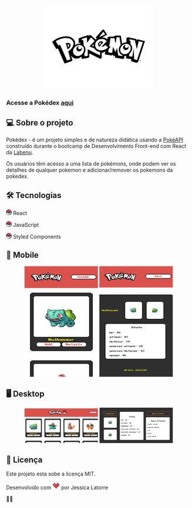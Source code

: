 <h1 align="center">
    <img alt="PokemonLogo" src="src/assets/images/pokemonLogo.png" width="300px"/>
    
</h1>
<h3>Acesse a Pokédex <a href="https://dear-week.surge.sh/">aqui</a></h3>


## 💻 Sobre o projeto
 Pokédex - é um projeto simples e de natureza didática usando a <a href="https://pokeapi.co/">PokéAPI</a> construído durante o bootcamp de Desenvolvimento Front-end com React da <a href="http://www.labenu.com.br/">Labenu</a>.
 
Os usuários têm acesso a uma lista de pokémons, onde podem ver os detalhes de qualquer pokemon e adicionar/remover os pokemons da pokedex.

## 🛠 Tecnologias

<p><img src="src/assets/images/pokebola.png" width="15px"/> React</p>
<p><img src="src/assets/images/pokebola.png" width="15px"/> JavaScript</p>
<p><img src="src/assets/images/pokebola.png" width="15px"/> Styled Components</p>

## 📱 Mobile

<p align="center">
  <img alt="pokedex HomeMobile" title="pokedex HomeMobile" src="src/assets/images/home-mobile.png" width="200px" height="300px">

  <img alt="pokedex DetailsMobile" title="pokedex DetailsMobile" src="src/assets/images/details-mobile.png" width="200px" height="300px">
</p>

## 🖥 Desktop

<p align="center">
  <img alt="pokedex HomeDesktop" title="pokedex HomeDesktop" src="src/assets/images/home-desktop.png" width="200px">

  <img alt="pokedex DetailsDesktop" title="pokedex DetailsDesktop" src="src/assets/images/details-desktop.png" width="200px">
</p>

## 📝 Licença

Este projeto esta sobe a licença MIT.
<p>Desenvolvido com <img alt="coracao" tittle="coracao" src="src/assets/images/coracao.png" width="20px"/> por Jessica Latorre</p> 👋🏽 


